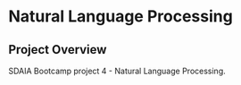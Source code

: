 # Natural Language Processing

## Project Overview
SDAIA Bootcamp project 4 - Natural Language Processing. 
